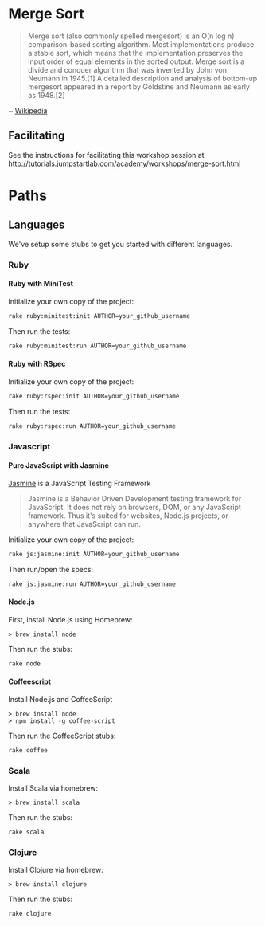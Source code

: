 # Merge Sort

> Merge sort (also commonly spelled mergesort) is an O(n log n) comparison-based sorting algorithm. Most implementations produce a stable sort, which means that the implementation preserves the input order of equal elements in the sorted output. Merge sort is a divide and conquer algorithm that was invented by John von Neumann in 1945.[1] A detailed description and analysis of bottom-up mergesort appeared in a report by Goldstine and Neumann as early as 1948.[2]

~ [Wikipedia](http://en.wikipedia.org/wiki/Merge_sort)

## Facilitating

See the instructions for facilitating this workshop session at http://tutorials.jumpstartlab.com/academy/workshops/merge-sort.html

# Paths

## Languages

We've setup some stubs to get you started with different languages.

### Ruby

#### Ruby with MiniTest

Initialize your own copy of the project:

```bash
rake ruby:minitest:init AUTHOR=your_github_username
```

Then run the tests:

```bash
rake ruby:minitest:run AUTHOR=your_github_username
```

#### Ruby with RSpec

Initialize your own copy of the project:

```bash
rake ruby:rspec:init AUTHOR=your_github_username
```

Then run the tests:

```bash
rake ruby:rspec:run AUTHOR=your_github_username
```

### Javascript 

#### Pure JavaScript with Jasmine

[Jasmine](https://github.com/pivotal/jasmine) is a JavaScript Testing Framework

> Jasmine is a Behavior Driven Development testing framework for JavaScript. It does not rely on browsers, DOM, or any JavaScript framework. Thus it's suited for websites, Node.js projects, or anywhere that JavaScript can run.

Initialize your own copy of the project:

```bash
rake js:jasmine:init AUTHOR=your_github_username
```

Then run/open the specs:

```bash
rake js:jasmine:run AUTHOR=your_github_username
```


#### Node.js

First, install Node.js using Homebrew:

    > brew install node

Then run the stubs:

```bash
rake node
```

#### Coffeescript

Install Node.js and CoffeeScript

    > brew install node
    > npm install -g coffee-script

Then run the CoffeeScript stubs:

```bash
rake coffee
```

### Scala

Install Scala via homebrew:

    > brew install scala

Then run the stubs:

```bash
rake scala
```

### Clojure

Install Clojure via homebrew:

    > brew install clojure

Then run the stubs:

```bash
rake clojure
```